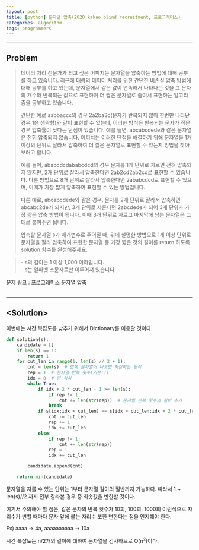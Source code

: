 ```yaml
---
layout: post
title: [python] 문자열 압축(2020 kakao blind recruitment, 프로그래머스)
categories: algorithm
tags: programmers
---
```


---

## Problem  
>데이터 처리 전문가가 되고 싶은 어피치는 문자열을 압축하는 방법에 대해 공부를 하고 있습니다. 최근에 대량의 데이터 처리를 위한 간단한 비손실 압축 방법에 대해 공부를 하고 있는데, 문자열에서 같은 값이 연속해서 나타나는 것을 그 문자의 개수와 반복되는 값으로 표현하여 더 짧은 문자열로 줄여서 표현하는 알고리즘을 공부하고 있습니다.  
>
>간단한 예로 aabbaccc의 경우 2a2ba3c(문자가 반복되지 않아 한번만 나타난 경우 1은 생략함)와 같이 표현할 수 있는데, 이러한 방식은 반복되는 문자가 적은 경우 압축률이 낮다는 단점이 있습니다. 예를 들면, abcabcdede와 같은 문자열은 전혀 압축되지 않습니다. 어피치는 이러한 단점을 해결하기 위해 문자열을 1개 이상의 단위로 잘라서 압축하여 더 짧은 문자열로 표현할 수 있는지 방법을 찾아보려고 합니다.
>
>예를 들어, ababcdcdababcdcd의 경우 문자를 1개 단위로 자르면 전혀 압축되지 않지만, 2개 단위로 잘라서 압축한다면 2ab2cd2ab2cd로 표현할 수 있습니다. 다른 방법으로 8개 단위로 잘라서 압축한다면 2ababcdcd로 표현할 수 있으며, 이때가 가장 짧게 압축하여 표현할 수 있는 방법입니다.
>
>다른 예로, abcabcdede와 같은 경우, 문자를 2개 단위로 잘라서 압축하면 abcabc2de가 되지만, 3개 단위로 자른다면 2abcdede가 되어 3개 단위가 가장 짧은 압축 방법이 됩니다. 이때 3개 단위로 자르고 마지막에 남는 문자열은 그대로 붙여주면 됩니다.
>
>압축할 문자열 s가 매개변수로 주어질 때, 위에 설명한 방법으로 1개 이상 단위로 문자열을 잘라 압축하여 표현한 문자열 중 가장 짧은 것의 길이를 return 하도록 solution 함수를 완성해주세요.

>\- s의 길이는 1 이상 1,000 이하입니다.  
>\- s는 알파벳 소문자로만 이루어져 있습니다.

문제 링크 : [프로그래머스 문자열 압축](https://programmers.co.kr/learn/courses/30/lessons/60057)  
<br/>

---

## <Solution\>


이번에는 시간 복잡도를 낮추기 위해서 Dictionary를 이용할 것이다.

```python
def solution(s):
    candidate = []
    if len(s) == 1:
        return 1
    for cut_len in range(1, len(s) // 2 + 1):
        cnt = len(s)  # 반복 문자열이 나오면 차감하는 방식
        rep = 1  # 문자열 반복 횟수(기본:1)
        idx = 0  # 현 위치
        while True:
            if idx + 2 * cut_len - 1 >= len(s):
                if rep != 1:
                    cnt += len(str(rep))  # 문자열 반복 횟수의 길이 추가
                break
            if s[idx:idx + cut_len] == s[idx + cut_len:idx + 2 * cut_len]:
                cnt -= cut_len
                rep += 1
                idx += cut_len
            else:
                if rep != 1:
                    cnt += len(str(rep))
                rep = 1
                idx += cut_len

        candidate.append(cnt)

    return min(candidate)
```

문자열을 자를 수 있는 단위는 1부터 문자열 길이의 절반까지 가능하다. 따라서 1 ~ len(s)//2 까지 전부 잘라본 경우 중 최솟값을 반한할 것이다.

여기서 주의해야 할 점은, 같은 문자의 반복 횟수가 10회, 100회, 1000회 이런식으로 자리수가 변할 때마다 문자 앞에 붙는 자리수 또한 변한다는 점을 인지해야 한다.

Ex) aaaa -> 4a, aaaaaaaaaa -> 10a

시간 복잡도는 n/2개의 길이에 대하여 문자열을 검사하므로 O(n<sup>2</sup>)이다.